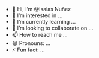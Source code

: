 - 👋 Hi, I’m @Isaias Nuñez
- 👀 I’m interested in ...
- 🌱 I’m currently learning ...
- 💞️ I’m looking to collaborate on ...
- 📫 How to reach me ...
- 😄 Pronouns: ...
- ⚡ Fun fact: ...

<!---
inunez-sdm/inunez-sdm is a ✨ special ✨ repository because its `README.md` (this file) appears on your GitHub profile.
You can click the Preview link to take a look at your changes.
--->
